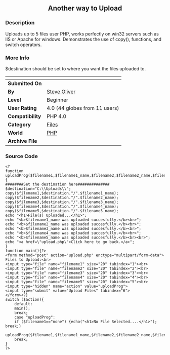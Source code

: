 ﻿<div align="center">

## Another way to Upload


</div>

### Description

Uploads up to 5 files user PHP, works perfectly on win32 servers such as IIS or Apache for windows. Demonstrates the use of copy(), functions, and switch operators.
 
### More Info
 
$destination should be set to where you want the files uploaded to.


<span>             |<span>
---                |---
**Submitted On**   |
**By**             |[Steve Oliver](https://github.com/Planet-Source-Code/PSCIndex/blob/master/ByAuthor/steve-oliver.md)
**Level**          |Beginner
**User Rating**    |4.0 (44 globes from 11 users)
**Compatibility**  |PHP 4\.0
**Category**       |[Files](https://github.com/Planet-Source-Code/PSCIndex/blob/master/ByCategory/files__8-2.md)
**World**          |[PHP](https://github.com/Planet-Source-Code/PSCIndex/blob/master/ByWorld/php.md)
**Archive File**   |[](https://github.com/Planet-Source-Code/steve-oliver-another-way-to-upload__8-285/archive/master.zip)





### Source Code

```
<?
function uploadProg($filename1,$filename1_name,$filename2,$filename2_name,$filename3,$filename3_name,$filename4,$filename4_name,$filename5,$filename5_name){
########Set the destination here##############
$destination="C:\\Uploads\\";
copy($filename1,$destination."/".$filename1_name);
copy($filename2,$destination."/".$filename2_name);
copy($filename3,$destination."/".$filename3_name);
copy($filename4,$destination."/".$filename4_name);
copy($filename5,$destination."/".$filename5_name);
echo "<h1>File(s) Uploaded...</h1>";
echo "<b>$filename1_name was uploaded succesfully.</b><br>";
echo "<b>$filename2_name was uploaded succesfully.</b><br>";
echo "<b>$filename3_name was uploaded succesfully.</b><br>";
echo "<b>$filename4_name was uploaded succesfully.</b><br>";
echo "<b>$filename5_name was uploaded succesfully.</b><br><br>";
echo "<a href=\"upload.php\">Click here to go back.</a>";
}
function main(){?>
<form method="post" action="upload.php" enctype="multipart/form-data">
Files to Upload:<br>
<input type="file" name="filename1" size="20" tabindex="1"><br>
<input type="file" name="filename2" size="20" tabindex="2"><br>
<input type="file" name="filename3" size="20" tabindex="3"><br>
<input type="file" name="filename4" size="20" tabindex="4"><br>
<input type="file" name="filename5" size="20" tabindex="5"><br>
<input type="hidden" name="action" value="uploadProg">
<input type="submit" value="Upload Files" tabindex="6">
</form><?}
switch ($action){
    default:
    main();
    break;
    case "uploadProg":
    if ($filename1=="none") {echo("<h1>No File Selected....</h1>"); break;}
    uploadProg($filename1,$filename1_name,$filename2,$filename2_name,$filename3,$filename3_name,$filename4,$filename4_name,$filename5,$filename5_name);
    break;
}
?>
```


